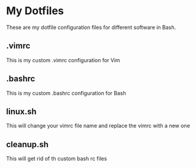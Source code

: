 # My Dotfiles
These are my dotfile configuration files for different software in Bash.
## .vimrc
This is my custom .vimrc configuration for Vim
## .bashrc
This is my custom .bashrc configuration for Bash
## linux.sh
This will change your vimrc file name and replace the vimrc with a new one
## cleanup.sh 
This will get rid of th custom bash rc files 
